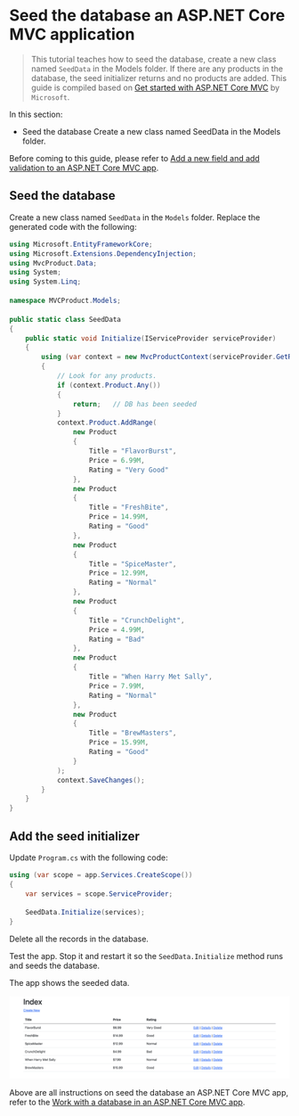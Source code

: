 # Seed the database an ASP.NET Core MVC application

>This tutorial teaches how to seed the database, create a new class named `SeedData` in the Models folder. If there are any products in the database, the seed initializer returns and no products are added. This guide is compiled based on [Get started with ASP.NET Core MVC](https://learn.microsoft.com/en-us/aspnet/core/tutorials/first-mvc-app/start-mvc?view=aspnetcore-8.0&tabs=visual-studio-code) by `Microsoft`.

In this section:

- Seed the database Create a new class named SeedData in the Models folder.

Before coming to this guide, please refer to [Add a new field and add validation to an ASP.NET Core MVC app](https://github.com/NguyenPhuDuc307/add-field-and-validation).

## Seed the database

Create a new class named `SeedData` in the `Models` folder. Replace the generated code with the following:

```c#
using Microsoft.EntityFrameworkCore;
using Microsoft.Extensions.DependencyInjection;
using MvcProduct.Data;
using System;
using System.Linq;

namespace MVCProduct.Models;

public static class SeedData
{
    public static void Initialize(IServiceProvider serviceProvider)
    {
        using (var context = new MvcProductContext(serviceProvider.GetRequiredService<DbContextOptions<MvcProductContext>>()))
        {
            // Look for any products.
            if (context.Product.Any())
            {
                return;   // DB has been seeded
            }
            context.Product.AddRange(
                new Product
                {
                    Title = "FlavorBurst",
                    Price = 6.99M,
                    Rating = "Very Good"
                },
                new Product
                {
                    Title = "FreshBite",
                    Price = 14.99M,
                    Rating = "Good"
                },
                new Product
                {
                    Title = "SpiceMaster",
                    Price = 12.99M,
                    Rating = "Normal"
                },
                new Product
                {
                    Title = "CrunchDelight",
                    Price = 4.99M,
                    Rating = "Bad"
                },
                new Product
                {
                    Title = "When Harry Met Sally",
                    Price = 7.99M,
                    Rating = "Normal"
                },
                new Product
                {
                    Title = "BrewMasters",
                    Price = 15.99M,
                    Rating = "Good"
                }
            );
            context.SaveChanges();
        }
    }
}
``````

## Add the seed initializer

Update `Program.cs` with the following code:

```c#
using (var scope = app.Services.CreateScope())
{
    var services = scope.ServiceProvider;

    SeedData.Initialize(services);
}
```

Delete all the records in the database.

Test the app. Stop it and restart it so the `SeedData.Initialize` method runs and seeds the database.

The app shows the seeded data.

![Seed Data](resources/seed-data.png)

Above are all instructions on seed the database an ASP.NET Core MVC app, refer to the [Work with a database in an ASP.NET Core MVC app](https://learn.microsoft.com/en-us/aspnet/core/tutorials/first-mvc-app/working-with-sql?view=aspnetcore-8.0&tabs=visual-studio-code).
